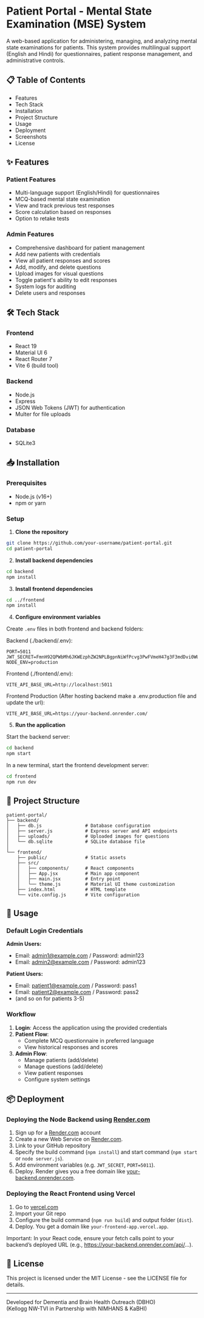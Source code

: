 # Patient Portal - Mental State Examination (MSE) System

A web-based application for administering, managing, and analyzing mental state examinations for patients. This system provides multilingual support (English and Hindi) for questionnaires, patient response management, and administrative controls.

## 📋 Table of Contents

- Features
- Tech Stack
- Installation
- Project Structure
- Usage
- Deployment
- Screenshots
- License

## ✨ Features

### Patient Features
- Multi-language support (English/Hindi) for questionnaires
- MCQ-based mental state examination
- View and track previous test responses 
- Score calculation based on responses
- Option to retake tests

### Admin Features
- Comprehensive dashboard for patient management
- Add new patients with credentials
- View all patient responses and scores
- Add, modify, and delete questions
- Upload images for visual questions
- Toggle patient's ability to edit responses
- System logs for auditing
- Delete users and responses

## 🛠 Tech Stack

### Frontend
- React 19
- Material UI 6
- React Router 7
- Vite 6 (build tool)

### Backend
- Node.js
- Express
- JSON Web Tokens (JWT) for authentication
- Multer for file uploads

### Database
- SQLite3

## 📥 Installation

### Prerequisites
- Node.js (v16+)
- npm or yarn

### Setup

1. **Clone the repository**
```bash
git clone https://github.com/your-username/patient-portal.git
cd patient-portal
```

2. **Install backend dependencies**
```bash
cd backend
npm install
```

3. **Install frontend dependencies**
```bash
cd ../frontend
npm install
```

4. **Configure environment variables**

Create `.env` files in both frontend and backend folders:

Backend (./backend/.env):
```
PORT=5011
JWT_SECRET=FmnH92QPWbMh6JKWEzphZW2NPLBgpnNiWfPcvg3PwFVmeH47g3F3mdDvi0WU
NODE_ENV=production
```

Frontend (./frontend/.env):
```
VITE_API_BASE_URL=http://localhost:5011
```

Frontend Production (After hosting backend make a .env.production file and update the url):
```
VITE_API_BASE_URL=https://your-backend.onrender.com/ 
```

5. **Run the application**

Start the backend server:
```bash
cd backend
npm start
```

In a new terminal, start the frontend development server:
```bash
cd frontend
npm run dev
```

## 📁 Project Structure

```
patient-portal/
├── backend/
│   ├── db.js                # Database configuration
│   ├── server.js            # Express server and API endpoints
│   ├── uploads/             # Uploaded images for questions
│   └── db.sqlite            # SQLite database file
│
└── frontend/
    ├── public/              # Static assets
    ├── src/
    │   ├── components/      # React components
    │   ├── App.jsx          # Main app component
    │   ├── main.jsx         # Entry point
    │   └── theme.js         # Material UI theme customization
    ├── index.html           # HTML template
    └── vite.config.js       # Vite configuration
```

## 🚀 Usage

### Default Login Credentials

**Admin Users:**
- Email: admin1@example.com / Password: admin123
- Email: admin2@example.com / Password: admin123

**Patient Users:**
- Email: patient1@example.com / Password: pass1
- Email: patient2@example.com / Password: pass2
- (and so on for patients 3-5)

### Workflow

1. **Login**: Access the application using the provided credentials
2. **Patient Flow**: 
   - Complete MCQ questionnaire in preferred language
   - View historical responses and scores
3. **Admin Flow**:
   - Manage patients (add/delete)
   - Manage questions (add/delete)
   - View patient responses
   - Configure system settings

## 📦 Deployment

### Deploying the Node Backend using [Render.com](Render.com)

1. Sign up for a [Render.com](Render.com) account
2. Create a new Web Service on [Render.com](Render.com).
3. Link to your GitHub repository
4. Specify the build command (`npm install`) and start command (`npm start` or `node server.js`).
5. Add environment variables (e.g. `JWT_SECRET`, `PORT=5011`).
7. Deploy. Render gives you a free domain like [your-backend.onrender.com](https://your-backend.onrender.com).

###  Deploying the React Frontend using Vercel

1. Go to [vercel.com](vercel.com)
2. Import your Git repo
3. Configure the build command (`npm run build`) and output folder (`dist`).
4. Deploy. You get a domain like `your-frontend-app.vercel.app`.

Important: In your React code, ensure your fetch calls point to your backend’s deployed URL (e.g., https://your-backend.onrender.com/api/...).

## 📄 License

This project is licensed under the MIT License - see the LICENSE file for details.

---

Developed for Dementia and Brain Health Outreach (DBHO)  
(Kellogg NW-TVI in Partnership with NIMHANS & KaBHI)